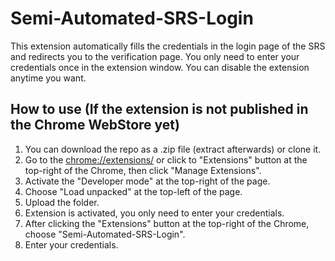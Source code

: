# Semi-Automated-SRS-Login
 This extension automatically fills the credentials in the login page of the SRS and redirects you to the verification page.
 You only need to enter your credentials once in the extension window.
 You can disable the extension anytime you want.

## How to use (If the extension is not published in the Chrome WebStore yet)
 1. You can download the repo as a .zip file (extract afterwards) or clone it. 
 2. Go to the [chrome://extensions/](chrome://extensions/) or click to "Extensions" button at the top-right of the Chrome, then click "Manage Extensions".
 3. Activate the "Developer mode" at the top-right of the page.
 4. Choose "Load unpacked" at the top-left of the page.
 5. Upload the folder.
 6. Extension is activated, you only need to enter your credentials.
 7. After clicking the "Extensions" button at the top-right of the Chrome, choose "Semi-Automated-SRS-Login".
 8. Enter your credentials.
